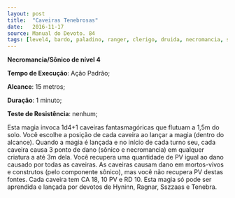 ```yaml
---
layout: post
title:  "Caveiras Tenebrosas"
date:   2016-11-17
source: Manual do Devoto. 84
tags: [level4, bardo, paladino, ranger, clerigo, druida, necromancia, sonico, tenebra, hyninn, ragnar, sszzas]
---
```


**Necromancia/Sônico de nível 4**

**Tempo de Execução**: Ação Padrão;

**Alcance**: 15 metros;

**Duração**: 1 minuto;

**Teste de Resistência**: nenhum;

Esta magia invoca 1d4+1 caveiras 
fantasmagóricas que flutuam a 1,5m do 
solo. Você escolhe a posição de cada caveira ao lançar a magia (dentro do alcance). Quando a magia é lançada e no início de cada turno seu, cada caveira causa 
3 ponto de dano (sônico e necromancia) 
em qualquer criatura a até 3m dela. Você 
recupera uma quantidade de PV igual ao 
dano causado por todas as caveiras. As 
caveiras causam dano em mortos-vivos 
e construtos (pelo componente sônico), 
mas você não recupera PV destas fontes. Cada caveira tem CA 18, 10 PV e RD 10. 
Esta magia só pode ser aprendida e lançada 
por devotos de Hyninn, Ragnar, Sszzaas 
e Tenebra.